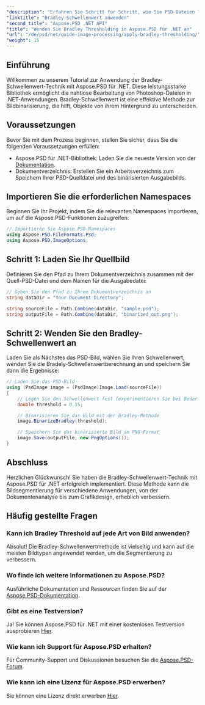 ```yaml
---
"description": "Erfahren Sie Schritt für Schritt, wie Sie PSD-Dateien laden, Schwellenwerttechniken anwenden und Ihre Ergebnisse in verschiedenen Formaten speichern, um Ihre Bildsegmentierungsaufgaben für verschiedene Anwendungen zu verbessern."
"linktitle": "Bradley-Schwellenwert anwenden"
"second_title": "Aspose.PSD .NET API"
"title": "Wenden Sie Bradley Thresholding in Aspose.PSD für .NET an"
"url": "/de/psd/net/guide-image-processing/apply-bradley-thresholding/"
"weight": 15
---
```


## Einführung

Willkommen zu unserem Tutorial zur Anwendung der Bradley-Schwellenwert-Technik mit Aspose.PSD für .NET. Diese leistungsstarke Bibliothek ermöglicht die nahtlose Bearbeitung von Photoshop-Dateien in .NET-Anwendungen. Bradley-Schwellenwert ist eine effektive Methode zur Bildbinarisierung, die hilft, Objekte von ihrem Hintergrund zu unterscheiden.

## Voraussetzungen

Bevor Sie mit dem Prozess beginnen, stellen Sie sicher, dass Sie die folgenden Voraussetzungen erfüllen:

- Aspose.PSD für .NET-Bibliothek: Laden Sie die neueste Version von der [Dokumentation](https://reference.aspose.com/psd/net/).
- Dokumentverzeichnis: Erstellen Sie ein Arbeitsverzeichnis zum Speichern Ihrer PSD-Quelldatei und des binärisierten Ausgabebilds.

## Importieren Sie die erforderlichen Namespaces

Beginnen Sie Ihr Projekt, indem Sie die relevanten Namespaces importieren, um auf die Aspose.PSD-Funktionen zuzugreifen:

```csharp
// Importieren Sie Aspose.PSD-Namespaces
using Aspose.PSD.FileFormats.Psd;
using Aspose.PSD.ImageOptions;
```

## Schritt 1: Laden Sie Ihr Quellbild

Definieren Sie den Pfad zu Ihrem Dokumentverzeichnis zusammen mit der Quell-PSD-Datei und dem Namen für die Ausgabedatei:

```csharp
// Geben Sie den Pfad zu Ihrem Dokumentverzeichnis an
string dataDir = "Your Document Directory";

string sourceFile = Path.Combine(dataDir, "sample.psd");
string outputFile = Path.Combine(dataDir, "binarized_out.png");
```

## Schritt 2: Wenden Sie den Bradley-Schwellenwert an

Laden Sie als Nächstes das PSD-Bild, wählen Sie Ihren Schwellenwert, wenden Sie die Bradely-Schwellenwertberechnung an und speichern Sie dann die Ergebnisse:

```csharp
// Laden Sie das PSD-Bild
using (PsdImage image = (PsdImage)Image.Load(sourceFile))
{
    // Legen Sie den Schwellenwert fest (experimentieren Sie bei Bedarf mit diesem Wert).
    double threshold = 0.15;

    // Binarisieren Sie das Bild mit der Bradley-Methode
    image.BinarizeBradley(threshold);

    // Speichern Sie das binärisierte Bild im PNG-Format
    image.Save(outputFile, new PngOptions());
}
```

## Abschluss

Herzlichen Glückwunsch! Sie haben die Bradley-Schwellenwert-Technik mit Aspose.PSD für .NET erfolgreich implementiert. Diese Methode kann die Bildsegmentierung für verschiedene Anwendungen, von der Dokumentenanalyse bis zum Grafikdesign, erheblich verbessern.

## Häufig gestellte Fragen

### Kann ich Bradley Threshold auf jede Art von Bild anwenden?

Absolut! Die Bradley-Schwellenwertmethode ist vielseitig und kann auf die meisten Bildtypen angewendet werden, um die Segmentierung zu verbessern.

### Wo finde ich weitere Informationen zu Aspose.PSD?

Ausführliche Dokumentation und Ressourcen finden Sie auf der [Aspose.PSD-Dokumentation](https://reference.aspose.com/psd/net/).

### Gibt es eine Testversion?

Ja! Sie können Aspose.PSD für .NET mit einer kostenlosen Testversion ausprobieren [Hier](https://releases.aspose.com/).

### Wie kann ich Support für Aspose.PSD erhalten?

Für Community-Support und Diskussionen besuchen Sie die [Aspose.PSD-Forum](https://forum.aspose.com/c/psd/34).

### Wie kann ich eine Lizenz für Aspose.PSD erwerben?

Sie können eine Lizenz direkt erwerben [Hier](https://purchase.conholdate.com/buy).